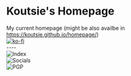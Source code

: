 # Koutsie's Homepage
My current homepage (might be also availbe in https://koutsie.github.io/homepage/) <br />
[![ko-fi](https://www.ko-fi.com/img/donate_sm.png)](https://ko-fi.com/R6R3HDMB)
<br />----<br />
![Index](http://i.imgur.com/Ll6EKr6.png)
<br />
![Socials](http://i.imgur.com/AifDrKv.png)
<br />
![PGP](http://i.imgur.com/qdx52KK.png)
